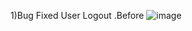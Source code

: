 1)Bug Fixed User Logout 
  .Before 
![image](https://github.com/AbdurRehman09/deliverable1/assets/102360654/a9ea791d-73f8-4b46-b27d-7c5ff0b84ec4)


